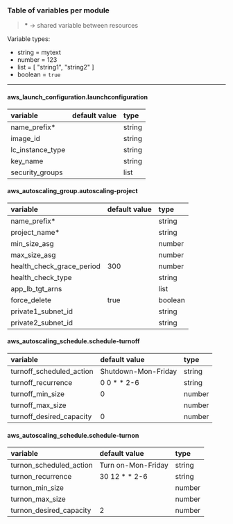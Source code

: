 ### Table of variables per module

> __*__ -> shared variable between resources

Variable types:
  - string  = mytext
  - number  = 123
  - list    = [ "string1", "string2" ]
  - boolean = `true`

---

#### aws_launch_configuration.launchconfiguration
| variable         | default value | type   |
|:--------------   |:------------- |:------ |
| name_prefix*     |               | string |
| image_id         |               | string |
| lc_instance_type |               | string |
| key_name         |               | string |
| security_groups  |               | list   |

#### aws_autoscaling_group.autoscaling-project
| variable                  | default value | type    |
|:---------------------     |:------------- |:------- |
| name_prefix*              |               | string  |
| project_name*             |               | string  |
| min_size_asg              |               | number  |
| max_size_asg              |               | number  |
| health_check_grace_period | 300           | number  |
| health_check_type         |               | string  |
| app_lb_tgt_arns           |               | list    |
| force_delete              | true          | boolean |
| private1_subnet_id        |               | string  |
| private2_subnet_id        |               | string  |

#### aws_autoscaling_schedule.schedule-turnoff
| variable                 | default value       | type    |
|:---------------------    |:------------------- |:------- |
| turnoff_scheduled_action | Shutdown-Mon-Friday | string  |
| turnoff_recurrence       | 0 0 * * 2-6         | string  |
| turnoff_min_size         | 0                   | number  |
| turnoff_max_size         |                     | number  |
| turnoff_desired_capacity | 0                   | number  |

#### aws_autoscaling_schedule.schedule-turnon
| variable                | default value      | type    |
|:---------------------   |:-----------------  |:------- |
| turnon_scheduled_action | Turn on-Mon-Friday | string  |
| turnon_recurrence       | 30 12 * * 2-6      | string  |
| turnon_min_size         |                    | number  |
| turnon_max_size         |                    | number  | 
| turnon_desired_capacity | 2                  | number  | 
